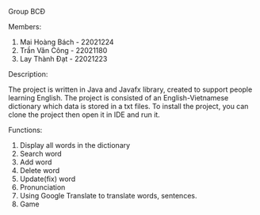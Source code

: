 Group BCĐ

Members:
1. Mai Hoàng Bách - 22021224
2. Trần Văn Công - 22021180
3. Lay Thành Đạt - 22021223

Description:

The project is written in Java and Javafx library, created to support people learning English. The project is consisted of an English-Vietnamese dictionary which data is stored in a txt files. To install the project, you can clone the project then open it in IDE and run it.

Functions:
1. Display all words in the dictionary
2. Search word
3. Add word
4. Delete word
5. Update(fix) word
6. Pronunciation
7. Using Google Translate to translate words, sentences.
8. Game
